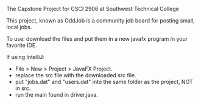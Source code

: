The Capstone Project for CSCI 2906 at Southwest Technical College

This project, known as OddJob is a community job board for posting small, local jobs.

To use: download the files and put them in a new javafx program in your favorite IDE. 

If using IntelliJ:
- File > New > Project > JavaFX Project.
- replace the src file with the downloaded src file.
- put "jobs.dat" and "users.dat" into the same folder as the project, NOT in src.
- run the main found in driver.java.